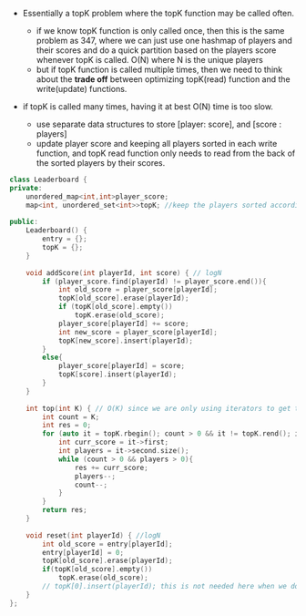 - Essentially a topK problem where the topK function may be called often.
    - if we know topK function is only called once, then this is the same problem as 347, where we can just use one hashmap of players and their scores and do a quick partition based on the players score whenever topK is called. O(N) where N is the unique players
    - but if topK function is called multiple times, then we need to think about the **trade off** between optimizing topK(read) function and the write(update) functions.

- if topK is called many times, having it at best O(N) time is too slow.
    - use separate data structures to store [player: score], and [score : players]
    - update player score and keeping all players sorted in each write function, and topK read function only needs to read from the back of the sorted players by their scores.

```cpp
class Leaderboard {
private:
    unordered_map<int,int>player_score; 
    map<int, unordered_set<int>>topK; //keep the players sorted according to their scores
    
public:
    Leaderboard() {
        entry = {};
        topK = {};
    }
    
    void addScore(int playerId, int score) { // logN
        if (player_score.find(playerId) != player_score.end()){
            int old_score = player_score[playerId];
            topK[old_score].erase(playerId);
            if (topK[old_score].empty()) 
                topK.erase(old_score);
            player_score[playerId] += score;
            int new_score = player_score[playerId];
            topK[new_score].insert(playerId);
        }
        else{
            player_score[playerId] = score;
            topK[score].insert(playerId);
        }  
    }
    
    int top(int K) { // O(K) since we are only using iterators to get topK from the back
        int count = K;
        int res = 0;
        for (auto it = topK.rbegin(); count > 0 && it != topK.rend(); it++){
            int curr_score = it->first;
            int players = it->second.size(); 
            while (count > 0 && players > 0){
                res += curr_score;
                players--;
                count--;
            }
        }
        return res;
    }
    
    void reset(int playerId) { //logN
        int old_score = entry[playerId];
        entry[playerId] = 0;
        topK[old_score].erase(playerId);
        if(topK[old_score].empty())
            topK.erase(old_score);
        // topK[0].insert(playerId); this is not needed here when we don't need to keep players with 0 scores
    }
};
```
